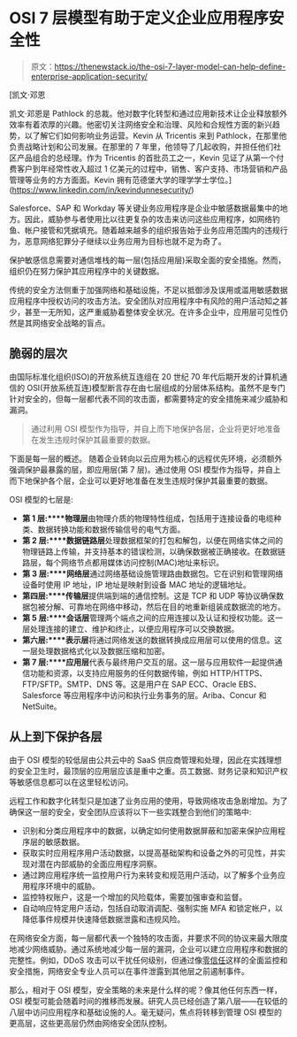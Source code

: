 # OSI 7 层模型有助于定义企业应用程序安全性

> 原文：<https://thenewstack.io/the-osi-7-layer-model-can-help-define-enterprise-application-security/>

[](https://www.linkedin.com/in/kevindunnesecurity/)

 [凯文·邓恩

凯文·邓恩是 Pathlock 的总裁。他对数字化转型和通过应用新技术让企业释放额外效率有着浓厚的兴趣。他密切关注网络安全和治理、风险和合规性方面的新兴趋势，以了解它们如何影响业务运营。Kevin 从 Tricentis 来到 Pathlock，在那里他负责战略计划和公司发展。在那里的 7 年里，他领导了几起收购，并担任他们社区产品组合的总经理。作为 Tricentis 的首批员工之一，Kevin 见证了从第一个付费客户到年经常性收入超过 1 亿美元的过程中，销售、客户支持、市场营销和产品管理等业务的方方面面。Kevin 拥有范德堡大学的理学学士学位。](https://www.linkedin.com/in/kevindunnesecurity/) [](https://www.linkedin.com/in/kevindunnesecurity/)

Salesforce、SAP 和 Workday 等关键业务应用程序是企业中敏感数据最集中的地方。因此，威胁参与者使用比以往更复杂的攻击来访问这些应用程序，如网络钓鱼、帐户接管和凭据填充。随着越来越多的组织报告始于业务应用范围内的违规行为，恶意网络犯罪分子继续以业务应用为目标也就不足为奇了。

保护敏感信息需要对通信堆栈的每一层(包括应用层)采取全面的安全措施。然而，组织仍在努力保护其应用程序中的关键数据。

传统的安全方法侧重于加强网络和基础设施，不足以抵御涉及误用或滥用敏感数据应用程序中授权访问的攻击方法。安全团队对应用程序中有风险的用户活动知之甚少，甚至一无所知，这严重威胁着整体安全状况。在许多企业中，应用层可见性仍然是其网络安全战略的盲点。

## 脆弱的层次

由国际标准化组织(ISO)的开放系统互连组在 20 世纪 70 年代后期开发的计算机通信的 OSI(开放系统互连)模型断言存在由七层组成的分层体系结构。虽然不是专门针对安全的，但每一层都代表不同的攻击面，都需要特定的安全措施来减少威胁和漏洞。

> 通过利用 OSI 模型作为指导，并自上而下地保护各层，企业将更好地准备在发生违规时保护其最重要的数据。

下面是每一层的概述。  随着企业转向以云应用为核心的远程优先环境，必须额外强调保护最暴露的层，即应用层(第 7 层)。通过使用 OSI 模型作为指导，并自上而下地保护各个层，企业可以更好地准备在发生违规时保护其最重要的数据。

OSI 模型的七层是:

*   **第 1 层:****物理层**由物理介质的物理特性组成，包括用于连接设备的电缆种类、数据转换功能和数据传输信号的电气方面。
*   **第 2 层:****数据链路层**处理数据框架的打包和解包，以便在网络实体之间的物理链路上传输，并支持基本的错误检测，以确保数据被正确接收。在数据链路层，每个网络节点都用媒体访问控制(MAC)地址来标识。
*   **第 3 层:****网络层**通过网络基础设施管理路由数据包。它在识别和管理网络设备时使用 IP 地址，IP 地址是映射到设备 MAC 地址的逻辑地址。
*   **第四层:****传输层**提供端到端的通信控制。这是 TCP 和 UDP 等协议确保数据包被分解、可靠地在网络中移动，然后在目的地重新组装成数据流的地方。
*   **第 5 层:****会话层**管理两个端点之间的应用连接以及认证和授权功能。这一层处理连接的建立、维护和终止，以便应用程序可以交换数据。
*   **第六层:****表示层**将通过网络发送的数据转换成应用层可以使用的信息。这一层处理数据格式化以及数据压缩和加密。
*   **第 7 层:****应用层**代表与最终用户交互的层。这一层与应用软件一起提供通信功能和资源，以支持应用服务的任何数据传输，例如 HTTP/HTTPS、FTP/SFTP。SMTP、DNS 等。这是用户在 SAP ECC、Oracle EBS、Salesforce 等应用程序中访问和执行业务事务的层。Ariba、Concur 和 NetSuite。

## **从上到下保护各层**

由于 OSI 模型的较低层由公共云中的 SaaS 供应商管理和处理，因此在实践理想的安全卫生时，最顶层的应用层应该是重中之重。员工数据、财务记录和知识产权等敏感信息都可以在这里轻松访问。

远程工作和数字化转型只是加速了业务应用的使用，导致网络攻击急剧增加。为了确保这一层的安全，安全团队应该将以下一些实践整合到他们的策略中:

*   识别和分类应用程序中的数据，以确定如何使用数据屏蔽和加密来保护应用程序层的敏感数据。
*   获取实时应用程序用户活动数据，以提高基础架构和设备之外的可见性，并实现对潜在内部威胁的全面应用程序洞察。
*   通过跨应用程序统一监控用户行为来转变和规范用户活动，以了解多个业务应用程序环境中的威胁。
*   监控特权账户，这是一个增加的风险载体，需要加强审查和监督。
*   自动响应特定用户活动，包括自动取消调配、强制实施 MFA 和锁定帐户，以降低事件规模并快速降低数据泄露和违规风险。

在网络安全方面，每一层都代表一个独特的攻击面，并要求不同的协议来最大限度地减少网络威胁。通过系统地减少每一层的漏洞，企业可以建立应用程序和数据的完整性。例如，DDoS 攻击可以干扰任何级别，但通过像[零信任](https://thenewstack.io/how-zero-trust-service-meshes-and-role-based-access-control-can-prevent-a-cloud-based-security-mess/)这样的全面监控和安全措施，网络安全专业人员可以在事件泄露到其他层之前遏制事件。

那么，相对于 OSI 模型，安全策略的未来是什么样的呢？像其他任何东西一样，OSI 模型可能会随着时间的推移而发展。研究人员已经创造了第八层——在较低的八层中访问应用程序和基础设施的人。毫无疑问，焦点将转移到管理 OSI 模型的更高层，这些更高层仍然由网络安全团队控制。

<svg xmlns:xlink="http://www.w3.org/1999/xlink" viewBox="0 0 68 31" version="1.1"><title>Group</title> <desc>Created with Sketch.</desc></svg>